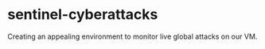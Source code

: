 # sentinel-cyberattacks
Creating an appealing environment to monitor live global attacks on our VM.
